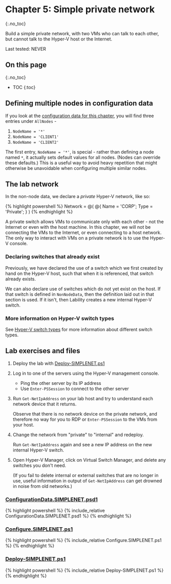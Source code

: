 # Chapter 5: Simple private network
{:.no_toc}

Build a simple private network,
with two VMs who can talk to each other,
but cannot talk to the Hyper-V host or the Internet.

Last tested: NEVER

## On this page
{:.no_toc}

* TOC
{:toc}

## Defining multiple nodes in configuration data

If you look at the [configuration data for this chapter](#configurationdatasimplenetpsd1),
you will find three entries under `AllNodes` -

1. `NodeName = '*'`
2. `NodeName = 'CLIENT1'`
3. `NodeName = 'CLIENT2'`

The first entry, `NodeName = '*'`, is special -
rather than defining a node named `*`,
it actually sets default values for all nodes.
(Nodes can override these defaults.)
This is a useful way to avoid heavy repetition that might otherwise be unavoidable
when configuring multiple similar nodes.

## The lab network

In the non-node data, we declare a _private_ Hyper-V network, like so:

{% highlight powershell %}
Network = @(
    @{ Name = 'CORP'; Type = 'Private'; }
)
{% endhighlight %}

A private switch allows VMs to communicate only with each other -
not the Internet or even with the host machine.
In this chapter, we will not be connecting the VMs to the Internet,
or even connecting to a host network.
The only way to interact with VMs on a private network is to use the Hyper-V console.

### Declaring switches that already exist

Previously, we have declared the use of a switch which we first created by hand on the Hyper-V host,
such that when it is referenced, that switch already exists.

We can also declare use of switches which do not yet exist on the host.
If that switch is defined in `NonNodeData`,
then the definition laid out in that section is used.
If it isn't, then Lability creates a new internal Hyper-V switch.

### More information on Hyper-V switch types

See [Hyper-V switch types](../backmatter/concepts/hyperv/switch-types)
for more information about different switch types.

## Lab exercises and files

1.  Deploy the lab with [Deploy-SIMPLENET.ps1](#deploy-simplenetps1)

2.  Log in to one of the servers using the Hyper-V management console.

    -   Ping the other server by its IP address
    -   Use `Enter-PSSession` to connect to the other server

3.  Run `Get-NetIpAddress` on your lab host and try to understand each network device that it returns.

    Observe that there is no network device on the private network,
    and therefore no way for you to RDP or `Enter-PSSession` to the VMs from your host.

4.  Change the network from "private" to "internal" and redeploy.

    Run `Get-NetIpAddress` again and see a new IP address on the new internal Hyper-V switch.

5.  Open Hyper-V Manager, click on Virtual Switch Manager,
    and delete any switches you don't need.

    (If you fail to delete internal or external switches that are no longer in use,
    useful information in output of `Get-NetIpAddress` can get drowned in noise from old networks.)

### [ConfigurationData.SIMPLENET.psd1](https://github.com/mrled/lability-tutorial/tree/master/05-SimpleNetwork/ConfigurationData.SIMPLENET.psd1)

{% highlight powershell %}
{% include_relative ConfigurationData.SIMPLENET.psd1 %}
{% endhighlight %}

### [Configure.SIMPLENET.ps1](https://github.com/mrled/lability-tutorial/tree/master/05-SimpleNetwork/Configure.SIMPLENET.ps1)

{% highlight powershell %}
{% include_relative Configure.SIMPLENET.ps1 %}
{% endhighlight %}

### [Deploy-SIMPLENET.ps1](https://github.com/mrled/lability-tutorial/tree/master/05-SimpleNetwork/Deploy-SIMPLENET.ps1)

{% highlight powershell %}
{% include_relative Deploy-SIMPLENET.ps1 %}
{% endhighlight %}

